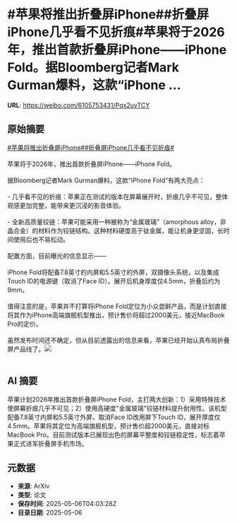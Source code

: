 # #苹果将推出折叠屏iPhone##折叠屏iPhone几乎看不见折痕#苹果将于2026年，推出首款折叠屏iPhone——iPhone Fold。据Bloomberg记者Mark Gurman爆料，这款“iPhone ...

**URL**: https://weibo.com/6105753431/Pqx2uyTCY

## 原始摘要

<a href="https://m.weibo.cn/search?containerid=231522type%3D1%26t%3D10%26q%3D%23%E8%8B%B9%E6%9E%9C%E5%B0%86%E6%8E%A8%E5%87%BA%E6%8A%98%E5%8F%A0%E5%B1%8FiPhone%23&amp;extparam=%23%E8%8B%B9%E6%9E%9C%E5%B0%86%E6%8E%A8%E5%87%BA%E6%8A%98%E5%8F%A0%E5%B1%8FiPhone%23" data-hide=""><span class="surl-text">#苹果将推出折叠屏iPhone#</span></a><a href="https://m.weibo.cn/search?containerid=231522type%3D1%26t%3D10%26q%3D%23%E6%8A%98%E5%8F%A0%E5%B1%8FiPhone%E5%87%A0%E4%B9%8E%E7%9C%8B%E4%B8%8D%E8%A7%81%E6%8A%98%E7%97%95%23&amp;extparam=%23%E6%8A%98%E5%8F%A0%E5%B1%8FiPhone%E5%87%A0%E4%B9%8E%E7%9C%8B%E4%B8%8D%E8%A7%81%E6%8A%98%E7%97%95%23" data-hide=""><span class="surl-text">#折叠屏iPhone几乎看不见折痕#</span></a><br><br>苹果将于2026年，推出首款折叠屏iPhone——iPhone Fold。<br><br>据Bloomberg记者Mark Gurman爆料，这款“iPhone Fold”有两大亮点：<br><br>- 几乎看不见的折痕：苹果正在测试的版本在屏幕展开时，折痕几乎不可见，整体观感更加完整，能带来更沉浸的影音体验。<br>    <br>- 全新高质量铰链：苹果可能采用一种被称为“金属玻璃”（amorphous alloy，非晶合金）的材料作为铰链结构。这种材料硬度高于钛金属，能让机身更坚固，长时间使用后也不易松动。<br><br>配置方面，目前曝光的信息显示——<br><br>iPhone Fold将配备7.8英寸的内屏和5.5英寸的外屏，双摄像头系统，以及集成Touch ID的电源键（取消了Face ID）。展开后机身厚度仅4.5mm，折叠后约为9mm。<br><br>值得注意的是，苹果并不打算将iPhone Fold定位为小众尝鲜产品，而是计划直接将其作为iPhone高端旗舰机型推出，预计售价将超过2000美元，接近MacBook Pro的定价。<br><br>虽然发布时间还不确定，但从目前透露出的信息来看，苹果已经开始认真布局折叠屏产品线了。<img style="" src="https://tvax4.sinaimg.cn/large/006Fd7o3gy1i15ii160jxj318g0p0k4r.jpg" referrerpolicy="no-referrer"><br><br>

## AI 摘要

苹果计划2026年推出首款折叠屏iPhone Fold，主打两大创新：1）采用特殊技术使屏幕折痕几乎不可见；2）使用高硬度"金属玻璃"铰链材料提升耐用性。该机型配备7.8英寸内屏和5.5英寸外屏，取消Face ID改用屏下Touch ID，展开厚度仅4.5mm。苹果将其定位为高端旗舰机型，预计售价超2000美元，直接对标MacBook Pro。目前测试版本已展现出色的屏幕平整度和铰链稳定性，标志着苹果正式进军折叠屏手机市场。

## 元数据

- **来源**: ArXiv
- **类型**: 论文
- **保存时间**: 2025-05-06T04:03:28Z
- **目录日期**: 2025-05-06
